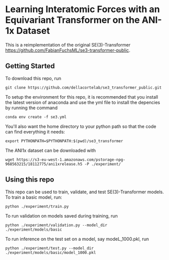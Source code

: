 # Learning Interatomic Forces with an Equivariant Transformer on the ANI-1x Dataset

This is a reimplementation of the original SE(3)-Transformer https://github.com/FabianFuchsML/se3-transformer-public.

## Getting Started

To download this repo, run

    git clone https://github.com/dellacortelab/se3_transformer_public.git

To setup the environment for this repo, it is recommended that you install the latest version of anaconda and use the yml file to install the depencies by running the command

    conda env create -f se3.yml
  
You'll also want the home directory to your python path so that the code can find everything it needs:

    export PYTHONPATH=$PYTHONPATH:$(pwd)/se3_transformer
    
The ANI1x dataset can be downloaded with

    wget https://s3-eu-west-1.amazonaws.com/pstorage-npg-968563215/18112775/ani1xrelease.h5 -P ./experiment/

## Using this repo

This repo can be used to train, validate, and test SE(3)-Transformer models.  To train a basic model, run:

    python ./experiment/train.py

To run validation on models saved during training, run

    python ./experiment/validation.py --model_dir ./experiment/models/basic

To run inference on the test set on a model, say modeL_1000.pkl, run

    python ./experiment/test.py --model_dir ./experiment/models/basic/model_1000.pkl
